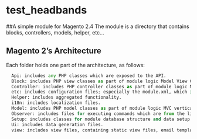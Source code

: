 # test_headbands
##A simple module for Magento 2.4
The module is a directory that contains blocks, controllers, models, helper, etc...

## Magento 2’s Architecture
Each folder holds one part of the architecture, as follows:
```python
  Api: includes any PHP classes which are exposed to the API.
  Block: includes PHP view classes as part of module logic Model View Controller(MVC) vertical implementation.
  Controller: includes PHP controller classes as part of module logic MVC vertical implementation.
  etc: includes configuration files; especially the module.xml, which is required.
  Helper: includes aggregated functionality.
  i18n: includes localization files.
  Model: includes PHP model classes as part of module logic MVC vertical implementation.
  Observer: includes files for executing commands which are from the listener.
  Setup: includes classes for module database structure and data setup. These data are invoked when installing or upgrading.
  Ui: includes data generation files.
  view: includes view files, containing static view files, email templates, design templates, and layout files.
```
